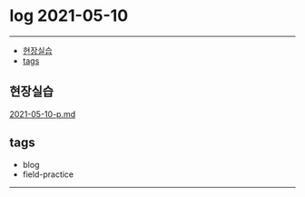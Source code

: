 # log 2021-05-10

--------------------------

- [현장실습](#현장실습)
- [tags](#tags)


## 현장실습

[2021-05-10-p.md](./2021-05-10-p.md)

## tags
- blog
- field-practice

--------------------------

